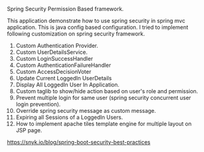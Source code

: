 Spring Security Permission Based framework.


This application demonstrate how to use spring security in spring mvc application. This is java config based configuration. I tried to implement following customization on spring security framework.

1) Custom Authentication Provider.
2) Custom UserDetailsService.
3) Custom LoginSuccessHandler
4) Custom AuthenticationFailureHandler
5) Custom AccessDecisionVoter
6) Update Current LoggedIn UserDetails
7) Display All LoggedIn User In Application.
8) Custom taglib to show/hide action based on user's role and permission.
9) Prevent multiple login for same user (spring security concurrent user login prevention).
10) Override spring security message as custom message.
11) Expiring all Sessions of a LoggedIn Users.
12) How to implement apache tiles template engine for multiple layout on JSP page.


https://snyk.io/blog/spring-boot-security-best-practices
